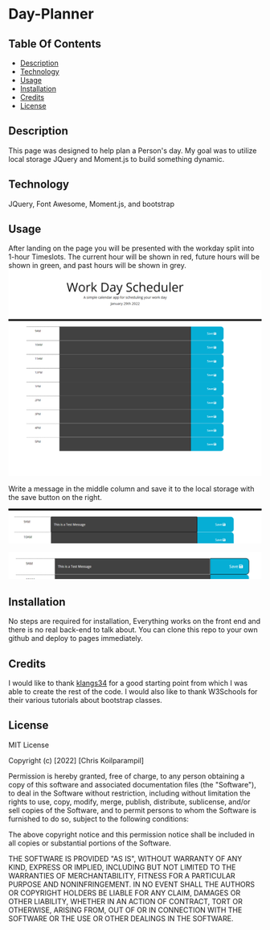 # Day-Planner
## Table Of Contents
- [Description](#Description)
- [Technology](#Technology)
- [Usage](#usage)
- [Installation](#installation)
- [Credits](#Credits)
- [License](#license)

## Description

This page was designed to help plan a Person's day. My goal was to utilize local storage JQuery and  Moment.js to build something dynamic. 

## Technology

JQuery, Font Awesome, Moment.js, and bootstrap


## Usage

After landing on the page you will be presented with the workday split into 1-hour Timeslots. The current hour will be shown in red, future hours will be shown in green, and past hours will be shown in grey.
![Full Webpage](Assets/images/Screenshot_of_Full_page.png)


Write a message in the middle column and save it to the local storage with the save button on the right. 

![Test message](Assets/images/Test_message.png)

![Test message](Assets/images/TestClick.png)

## Installation

No steps are required for installation, Everything works on the front end and there is no real back-end to talk about. You can clone this repo to your own github and deploy to pages immediately.

## Credits
I would like to thank [klangs34](https://github.com/klangs34) for a good starting point from which I was able to create the rest of the code. 
I would also like to thank W3Schools for their various tutorials about bootstrap classes.


## License

MIT License

Copyright (c) [2022] [Chris Koilparampil]

Permission is hereby granted, free of charge, to any person obtaining a copy
of this software and associated documentation files (the "Software"), to deal
in the Software without restriction, including without limitation the rights
to use, copy, modify, merge, publish, distribute, sublicense, and/or sell
copies of the Software, and to permit persons to whom the Software is
furnished to do so, subject to the following conditions:

The above copyright notice and this permission notice shall be included in all
copies or substantial portions of the Software.

THE SOFTWARE IS PROVIDED "AS IS", WITHOUT WARRANTY OF ANY KIND, EXPRESS OR
IMPLIED, INCLUDING BUT NOT LIMITED TO THE WARRANTIES OF MERCHANTABILITY,
FITNESS FOR A PARTICULAR PURPOSE AND NONINFRINGEMENT. IN NO EVENT SHALL THE
AUTHORS OR COPYRIGHT HOLDERS BE LIABLE FOR ANY CLAIM, DAMAGES OR OTHER
LIABILITY, WHETHER IN AN ACTION OF CONTRACT, TORT OR OTHERWISE, ARISING FROM,
OUT OF OR IN CONNECTION WITH THE SOFTWARE OR THE USE OR OTHER DEALINGS IN THE
SOFTWARE.
